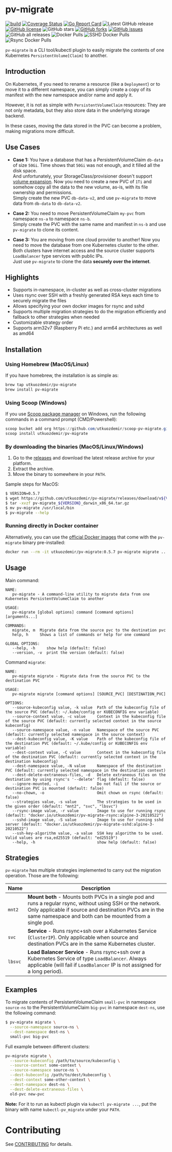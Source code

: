# pv-migrate

[![build](https://github.com/utkuozdemir/pv-migrate/actions/workflows/build.yml/badge.svg)](https://github.com/utkuozdemir/pv-migrate/actions/workflows/build.yml)
[![Coverage Status](https://coveralls.io/repos/github/utkuozdemir/pv-migrate/badge.svg?branch=master)](https://coveralls.io/github/utkuozdemir/pv-migrate?branch=master)
[![Go Report Card](https://goreportcard.com/badge/github.com/utkuozdemir/pv-migrate)](https://goreportcard.com/report/github.com/utkuozdemir/pv-migrate)
![Latest GitHub release](https://img.shields.io/github/release/utkuozdemir/pv-migrate.svg)
[![GitHub license](https://img.shields.io/github/license/utkuozdemir/pv-migrate)](https://github.com/utkuozdemir/pv-migrate/blob/master/LICENSE)
![GitHub stars](https://img.shields.io/github/stars/utkuozdemir/pv-migrate.svg?label=github%20stars)
[![GitHub forks](https://img.shields.io/github/forks/utkuozdemir/pv-migrate)](https://github.com/utkuozdemir/pv-migrate/network)
[![GitHub issues](https://img.shields.io/github/issues/utkuozdemir/pv-migrate)](https://github.com/utkuozdemir/pv-migrate/issues)
![GitHub all releases](https://img.shields.io/github/downloads/utkuozdemir/pv-migrate/total)
![Docker Pulls](https://img.shields.io/docker/pulls/utkuozdemir/pv-migrate)
![SSHD Docker Pulls](https://img.shields.io/docker/pulls/utkuozdemir/pv-migrate-sshd?label=sshd%20-%20docker%20pulls)
![Rsync Docker Pulls](https://img.shields.io/docker/pulls/utkuozdemir/pv-migrate-rsync?label=rsync%20-%20docker%20pulls)

`pv-migrate` is a CLI tool/kubectl plugin to easily migrate 
the contents of one Kubernetes `PersistentVolume[Claim]` to another.

## Introduction

On Kubernetes, if you need to rename a resource (like a `Deployment`) or to move it to a different namespace, 
you can simply create a copy of its manifest with the new namespace and/or name and apply it.

However, it is not as simple with `PersistentVolumeClaim` resources: They are not only metadata,
but they also store data in the underlying storage backend.

In these cases, moving the data stored in the PVC can become a problem, making migrations more difficult.

## Use Cases

- **Case 1:** You have a database that has a PersistentVolumeClaim `db-data` of size `50Gi`.
Time shows that `50Gi` was not enough, and it filled all the disk space.  
And unfortunately, your StorageClass/provisioner doesn't support 
[volume expansion](https://kubernetes.io/blog/2018/07/12/resizing-persistent-volumes-using-kubernetes/).
Now you need to create a new PVC of `1Ti` and somehow copy all the data to the new volume, 
as-is, with its file ownership and permissions.  
Simply create the new PVC `db-data-v2`, and use `pv-migrate` to move data from `db-data` to `db-data-v2`.


- **Case 2:** You need to move PersistentVolumeClaim `my-pvc`  from namespace `ns-a` to namespace `ns-b`.  
Simply create the PVC with the same name and manifest in `ns-b` and use `pv-migrate` to clone its content.


- **Case 3:** You are moving from one cloud provider to another! Now you need to move the database 
from one Kubernetes cluster to the other.  
Both clusters have internet access and the source cluster supports `LoadBalancer` type services with public IPs.  
Just use `pv-migrate` to clone the data **securely over the internet**.
  
## Highlights

- Supports in-namespace, in-cluster as well as cross-cluster migrations
- Uses rsync over SSH with a freshly generated RSA keys each time to securely migrate the files
- Allows specifying your own docker images for rsync and sshd
- Supports multiple migration strategies to do the migration efficiently and fallback to other strategies when needed
- Customizable strategy order
- Supports arm32v7 (Raspberry Pi etc.) and arm64 architectures as well as amd64

## Installation

### Using Homebrew (MacOS/Linux)
If you have homebrew, the installation is as simple as:
```bash
brew tap utkuozdemir/pv-migrate
brew install pv-migrate
```

### Using Scoop (Windows)
If you use [Scoop package manager](https://scoop.sh) on Windows, 
run the following commands in a command prompt (CMD/Powershell):
```powershell
scoop bucket add org https://github.com/utkuozdemir/scoop-pv-migrate.git
scoop install utkuozdemir/pv-migrate
```

### By downloading the binaries (MacOS/Linux/Windows)

1. Go to the [releases](https://github.com/utkuozdemir/pv-migrate/releases) and download 
   the latest release archive for your platform.
2. Extract the archive.
3. Move the binary to somewhere in your `PATH`.

Sample steps for MacOS:
```bash
$ VERSION=0.5.7
$ wget https://github.com/utkuozdemir/pv-migrate/releases/download/v${VERSION}/pv-migrate_${VERSION}_darwin_x86_64.tar.gz
$ tar -xvzf pv-migrate_${VERSION}_darwin_x86_64.tar.gz
$ mv pv-migrate /usr/local/bin
$ pv-migrate --help
```

### Running directly in Docker container

Alternatively, you can use the 
[official Docker images](https://hub.docker.com/repository/docker/utkuozdemir/pv-migrate) 
that come with the `pv-migrate` binary pre-installed:
```bash
docker run --rm -it utkuozdemir/pv-migrate:0.5.7 pv-migrate migrate ...
```

## Usage

Main command:
```
NAME:
   pv-migrate - A command-line utility to migrate data from one Kubernetes PersistentVolumeClaim to another

USAGE:
   pv-migrate [global options] command [command options] [arguments...]

COMMANDS:
   migrate, m  Migrate data from the source pvc to the destination pvc
   help, h     Shows a list of commands or help for one command

GLOBAL OPTIONS:
   --help, -h     show help (default: false)
   --version, -v  print the version (default: false)
```


Command `migrate`:
```
NAME:
   pv-migrate migrate - Migrate data from the source PVC to the destination PVC

USAGE:
   pv-migrate migrate [command options] [SOURCE_PVC] [DESTINATION_PVC]

OPTIONS:
   --source-kubeconfig value, -k value  Path of the kubeconfig file of the source PVC (default: ~/.kube/config or KUBECONFIG env variable)
   --source-context value, -c value     Context in the kubeconfig file of the source PVC (default: currently selected context in the source kubeconfig)
   --source-namespace value, -n value   Namespace of the source PVC (default: currently selected namespace in the source context)
   --dest-kubeconfig value, -K value    Path of the kubeconfig file of the destination PVC (default: ~/.kube/config or KUBECONFIG env variable)
   --dest-context value, -C value       Context in the kubeconfig file of the destination PVC (default: currently selected context in the destination kubeconfig)
   --dest-namespace value, -N value     Namespace of the destination PVC (default: currently selected namespace in the destination context)
   --dest-delete-extraneous-files, -d   Delete extraneous files on the destination by using rsync's '--delete' flag (default: false)
   --ignore-mounted, -i                 Do not fail if the source or destination PVC is mounted (default: false)
   --no-chown, -o                       Omit chown on rsync (default: false)
   --strategies value, -s value         The strategies to be used in the given order (default: "mnt2", "svc", "lbsvc")
   --rsync-image value, -r value        Image to use for running rsync (default: "docker.io/utkuozdemir/pv-migrate-rsync:alpine-3-20210522")
   --sshd-image value, -S value         Image to use for running sshd server (default: "docker.io/utkuozdemir/pv-migrate-sshd:alpine-3-20210522")
   --ssh-key-algorithm value, -a value  SSH key algorithm to be used. Valid values are rsa,ed25519 (default: "ed25519")
   --help, -h                           show help (default: false)
```

## Strategies

`pv-migrate` has multiple strategies implemented to carry out the migration operation. Those are the following:

| Name | Description |
| --------- | ----------- |
| `mnt2` | **Mount both** - Mounts both PVCs in a single pod and runs a regular rsync, without using SSH or the network. Only applicable if source and destination PVCs are in the same namespace and both can be mounted from a single pod. |
| `svc` | **Service** - Runs rsync+ssh over a Kubernetes Service (`ClusterIP`). Only applicable when source and destination PVCs are in the same Kubernetes cluster. |
| `lbsvc` | **Load Balancer Service** - Runs rsync+ssh over a Kubernetes Service of type `LoadBalancer`. Always applicable (will fail if `LoadBalancer` IP is not assigned for a long period). |

## Examples

To migrate contents of PersistentVolumeClaim `small-pvc` in namespace `source-ns`
to the PersistentVolumeClaim `big-pvc` in namespace `dest-ns`, use the following command:
```bash
$ pv-migrate migrate \
  --source-namespace source-ns \
  --dest-namespace dest-ns \
  small-pvc big-pvc
```

Full example between different clusters:
```bash
pv-migrate migrate \
  --source-kubeconfig /path/to/source/kubeconfig \
  --source-context some-context \
  --source-namespace source-ns \
  --dest-kubeconfig /path/to/dest/kubeconfig \
  --dest-context some-other-context \
  --dest-namespace dest-ns \
  --dest-delete-extraneous-files \
  old-pvc new-pvc
```

**Note:** For it to run as kubectl plugin via `kubectl pv-migrate ...`, 
put the binary with name `kubectl-pv_migrate` under your `PATH`.

# Contributing

See [CONTRIBUTING](CONTRIBUTING.md) for details.
